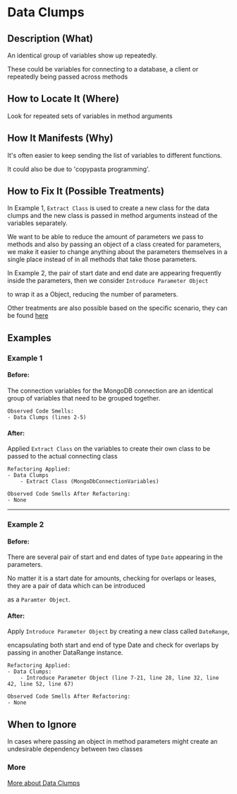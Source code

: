 # Data Clumps
## Description (What)
An identical group of variables show up repeatedly.

These could be variables for connecting to a database, a client or repeatedly being passed across methods

## How to Locate It (Where)
Look for repeated sets of variables in method arguments

## How It Manifests (Why)
It's often easier to keep sending the list of variables to different functions.

It could also be due to 'copypasta programming'.

## How to Fix It (Possible Treatments)

In Example 1, `Extract Class` is used to create a new class for the data clumps and the new class is passed in method arguments instead of the variables separately.

We want to be able to reduce the amount of parameters we pass to methods and also by passing an object of a class created for parameters, we make it easier to change anything about the parameters themselves in a single place instead of in all methods that take those parameters.

In Example 2, the pair of start date and end date are appearing frequently inside the parameters, then we consider `Introduce Parameter Object`

to wrap it as a Object, reducing the number of parameters. 

Other treatments are also possible based on the specific scenario, they can be found [here](https://refactoring.guru/smells/data-clumps#:~:text=Treatment)

## Examples

### Example 1

#### Before: 
The connection variables for the MongoDB connection are an identical group of variables that need to be grouped together.

```
Observed Code Smells:
- Data Clumps (lines 2-5) 
```

#### After:
Applied `Extract Class` on the variables to create their own class to be passed to the actual connecting class

```
Refactoring Applied:
- Data Clumps
    - Extract Class (MongoDbConnectionVariables)
```

```
Observed Code Smells After Refactoring:
- None
```

---

### Example 2

#### Before: 
There are several pair of start and end dates of type `Date` appearing in the parameters.

No matter it is a start date for amounts, checking for overlaps or leases, they are a pair of data which can be introduced

as a `Paramter Object`.

#### After: 
Apply `Introduce Parameter Object` by creating a new class called `DateRange`,

encapsulating both start and end of type Date and check for overlaps by passing in another DataRange instance.

```
Refactoring Applied:
- Data Clumps:
    - Introduce Parameter Object (line 7-21, line 28, line 32, line 42, line 52, line 67)
```

```
Observed Code Smells After Refactoring:
- None
```

## When to Ignore
In cases where passing an object in method parameters might create an undesirable dependency between two classes

### More
[More about Data Clumps](https://refactoring.guru/smells/data-clumps)
